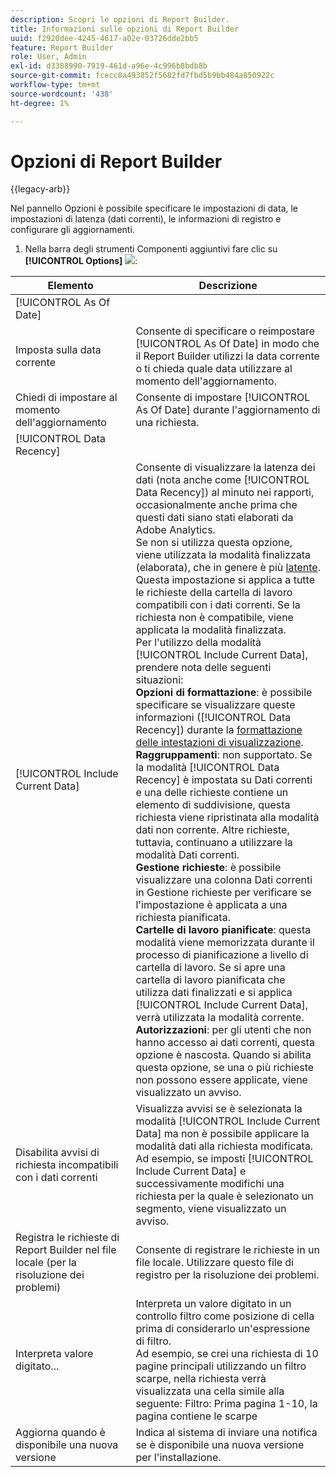 ```yaml
---
description: Scopri le opzioni di Report Builder.
title: Informazioni sulle opzioni di Report Builder
uuid: f2920dee-4245-4617-a02e-03726dde2bb5
feature: Report Builder
role: User, Admin
exl-id: d3388990-7919-461d-a96e-4c996b8bdb8b
source-git-commit: fcecc8a493852f5682fd7fbd5b9bb484a850922c
workflow-type: tm+mt
source-wordcount: '438'
ht-degree: 1%

---
```


# Opzioni di Report Builder

{{legacy-arb}}

Nel pannello Opzioni è possibile specificare le impostazioni di data, le impostazioni di latenza (dati correnti), le informazioni di registro e configurare gli aggiornamenti.

1. Nella barra degli strumenti Componenti aggiuntivi fare clic su **[!UICONTROL Options]** ![](https://spectrum.adobe.com/static/icons/workflow_18/Smock_Settings_18_N.svg):

| Elemento | Descrizione |
|--- |--- |
| [!UICONTROL As Of Date] |  |
| Imposta sulla data corrente | Consente di specificare o reimpostare [!UICONTROL As Of Date] in modo che il Report Builder utilizzi la data corrente o ti chieda quale data utilizzare al momento dell&#39;aggiornamento. |
| Chiedi di impostare al momento dell&#39;aggiornamento | Consente di impostare [!UICONTROL As Of Date] durante l&#39;aggiornamento di una richiesta. |
| [!UICONTROL Data Recency] |  |
| [!UICONTROL Include Current Data] | Consente di visualizzare la latenza dei dati (nota anche come [!UICONTROL Data Recency]) al minuto nei rapporti, occasionalmente anche prima che questi dati siano stati elaborati da Adobe Analytics.<br>Se non si utilizza questa opzione, viene utilizzata la modalità finalizzata (elaborata), che in genere è più [latente](https://experienceleague.adobe.com/docs/analytics/analyze/reports-analytics/current-data.html?lang=it).<br>Questa impostazione si applica a tutte le richieste della cartella di lavoro compatibili con i dati correnti. Se la richiesta non è compatibile, viene applicata la modalità finalizzata.<br>Per l&#39;utilizzo della modalità [!UICONTROL Include Current Data], prendere nota delle seguenti situazioni:<br>**Opzioni di formattazione**: è possibile specificare se visualizzare queste informazioni ([!UICONTROL Data Recency]) durante la [formattazione delle intestazioni di visualizzazione](/help/analyze/legacy-report-builder/layout/t-format-display-headers.md).<br>**Raggruppamenti**: non supportato. Se la modalità [!UICONTROL Data Recency] è impostata su Dati correnti e una delle richieste contiene un elemento di suddivisione, questa richiesta viene ripristinata alla modalità dati non corrente. Altre richieste, tuttavia, continuano a utilizzare la modalità Dati correnti.<br>**Gestione richieste**: è possibile visualizzare una colonna Dati correnti in Gestione richieste per verificare se l&#39;impostazione è applicata a una richiesta pianificata.<br>**Cartelle di lavoro pianificate**: questa modalità viene memorizzata durante il processo di pianificazione a livello di cartella di lavoro. Se si apre una cartella di lavoro pianificata che utilizza dati finalizzati e si applica [!UICONTROL Include Current Data], verrà utilizzata la modalità corrente.<br>**Autorizzazioni**: per gli utenti che non hanno accesso ai dati correnti, questa opzione è nascosta.  Quando si abilita questa opzione, se una o più richieste non possono essere applicate, viene visualizzato un avviso. |
| Disabilita avvisi di richiesta incompatibili con i dati correnti | Visualizza avvisi se è selezionata la modalità [!UICONTROL Include Current Data] ma non è possibile applicare la modalità dati alla richiesta modificata.  Ad esempio, se imposti [!UICONTROL Include Current Data] e successivamente modifichi una richiesta per la quale è selezionato un segmento, viene visualizzato un avviso. |
| Registra le richieste di Report Builder nel file locale (per la risoluzione dei problemi) | Consente di registrare le richieste in un file locale. Utilizzare questo file di registro per la risoluzione dei problemi. |
| Interpreta valore digitato... | Interpreta un valore digitato in un controllo filtro come posizione di cella prima di considerarlo un&#39;espressione di filtro.<br>Ad esempio, se crei una richiesta di 10 pagine principali utilizzando un filtro scarpe, nella richiesta verrà visualizzata una cella simile alla seguente:   Filtro: Prima pagina 1-10, la pagina contiene le scarpe |
| Aggiorna quando è disponibile una nuova versione | Indica al sistema di inviare una notifica se è disponibile una nuova versione per l&#39;installazione. |
